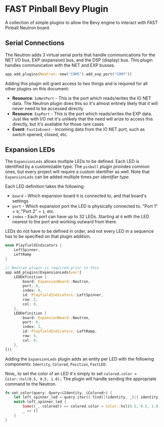 # FAST Pinball Bevy Plugin

A collection of simple plugins to allow the Bevy engine to interact with FAST Pinball Neutron board.

## Serial Connections

The Neutron adds 3 virtual serial ports that handle communications for the NET I/O bus, EXP (expansion) bus, and the DSP (display) bus. This plugin handles communication with the NET and EXP busses.

```rust
app.add_plugins(Neutron::new("COM5").add_exp_port("COM7"))
```

Adding this plugin will grant access to two things and is required for all other plugins on this document:

- **Resource**: `IoNetPort` - This is the port which reads/writes the IO NET data. The Neutron plugin does this so it's almost entirely likely that it will never need to be accessed directly
- **Resource**: `ExpPort` - This is the port which reads/writes the EXP data. Just like with I/O net it's unlikely that the need will arize to access this directly, but it's available for those rare cases
- **Event**: `FastIoEvent` - Incoming data from the IO NET port, such as switch opened, closed, etc.

## Expansion LEDs

The `ExpansionLeds` allows multiple LEDs to be defined. Each LED is identified by a customizable type. The `pinball` plugin provides common ones, but every project will require a custom identifier as well. Note that `ExpansionLeds` can be added multiple times _per identifier type_.

Each LED definition takes the following:

- `board` - Which expansion board it is connected to, and that board's settings
- `port` - Which expansion port the LED is physically connected to. "Port 1" = `0`, "Port 2" = `1`, etc.
- `index` - Each port can have up to 32 LEDs. Starting at `0` with the LED nearest to the port and working outward from there.

LEDs do not have to be defined in order, and not every LED in a sequence has to be specified on that plugin addition.

```rust
enum PlayfieldIndicators {
    LeftSpinner,
    LeftRamp
}

// Neutron plugin is required prior to this
app.add_plugins(ExpansionLeds(vec![
    LEDDefinition {
        board: ExpansionBoard::Neutron,
        port: 0,
        index: 0,
        id: PlayfieldIndicators::LeftSpinner,
        row: 2,
        col: 0,
    },
    LEDDefinition {
        board: ExpansionBoard::Neutron,
        port: 0,
        index: 1,
        id: PlayfieldIndicators::LeftRamp,
        row: 4,
        col: 0,
    },
]))
```

Adding the `ExpansionLeds` plugin adds an entity per LED with the following components: `Identity`, `Colored`, `Position`, `FastLED`.

Now,, to set the color of an LED it's simply to set `colored.color = Color::hsl(0.5, 0.5, 1.0);` The plugin will handle sending the appropriate command to the Neutron.

```rust
fn set_color(query: Query<&Identity, &Colored>) {
    let left_spinner_led = query.iter().find(|(identity, _)|{ identity.id == PlayfieldIndicators::LeftSpinner });
    match left_spinner_led {
        Some((_, colored)) => colored.color = Color::hsl(0.5, 0.5, 1.0),
        _ => ()
    }
}
```
